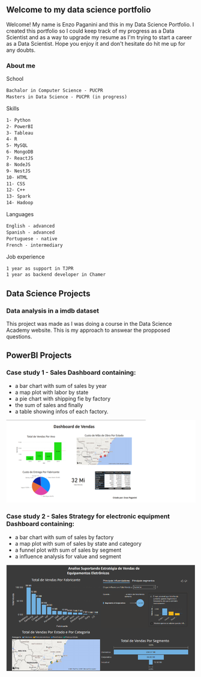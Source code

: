 ## Welcome to my data science portfolio

Welcome! My name is Enzo Paganini and this in my Data Science Portfolio. I created this portfolio so I could keep track of my progress as a Data Scientist and as a way to upgrade my resume as I'm trying to start a career as a Data Scientist. Hope you enjoy it and don't hesitate do hit me up for any doubts.



### About me

School

```markdown
Bachalor in Computer Science - PUCPR
Masters in Data Science - PUCPR (in progress)
```

Skills

```markdown
1- Python
2- PowerBI
3- Tableau
4- R
5- MySQL
6- MongoDB
7- ReactJS
8- NodeJS
9- NestJS
10- HTML
11- CSS
12- C++
13- Spark
14- Hadoop
```

Languages

```markdown
English - advanced
Spanish - advanced
Portuguese - native
French - intermediary
```

Job experience

```markdown
1 year as support in TJPR
1 year as backend developer in Chamer
```

## Data Science Projects

### Data analysis in a imdb dataset
This project was made as I was doing a course in the Data Science Academy website. This is my approach to answear the propposed questions.



## PowerBI Projects

### Case study 1 - Sales Dashboard containing:
- a bar chart with sum of sales by year
- a map plot with labor by state 
- a pie chart with shipping fie by factory 
- the sum of sales and finally 
- a table showing infos of each factory.

<img src="imagens/EstudoCaso1.png" alt="hi" class="inline"/>

### Case study 2 - Sales Strategy for electronic equipment Dashboard containing:
- a bar chart with sum of sales by factory
- a map plot with sum of sales by state and category 
- a funnel plot with sum of sales by segment 
- a influence analysis for value and segment

<img src="imagens/EstudoCaso2.png" alt="hi" class="inline"/> 
